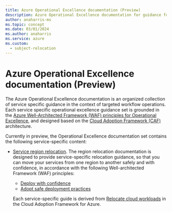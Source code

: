 ```yaml
---
title: Azure Operational Excellence documentation (Preview)
description: Azure Operational Excellence documentation for guidance for specific workload operations and projects
author: anaharris-ms
ms.topic: concept
ms.date: 03/01/2024
ms.author: anaharris
ms.service: azure
ms.custom:
  - subject-relocation
---
```


# Azure Operational Excellence documentation (Preview)


The Azure Operational Excellence documentation is an organized collection of service specific guidance in the context of targeted workflow operations. Each service specific operational excellence guidance set is grounded in the [Azure Well-Architected Framework (WAF) principles for Operational Excellence](/azure/well-architected/operational-excellence/principles), and designed based on the [Cloud Adoption Framework (CAF)](/azure/cloud-adoption-framework/) architecture. 

Currently in preview, the Operational Excellence documentation set contains the following service-specific content:

- [Service region relocation](./overview-relocation.md). The region relocation documentation is designed to provide service-specific relocation guidance, so that you can move your services from one region to another safely and with confidence, in accordance with the following Well-architected Framework (WAF) principles:
    - [Deploy with confidence](/azure/well-architected/operational-excellence/principles#deploy-with-confidence) 
    - [Adopt safe deployment practices](/azure/well-architected/operational-excellence/principles#adopt-safe-deployment-practices)  

    Each service-specific guide is derived from [Relocate cloud workloads](/azure/cloud-adoption-framework/relocate/) in the Cloud Adoption Framework for Azure.


